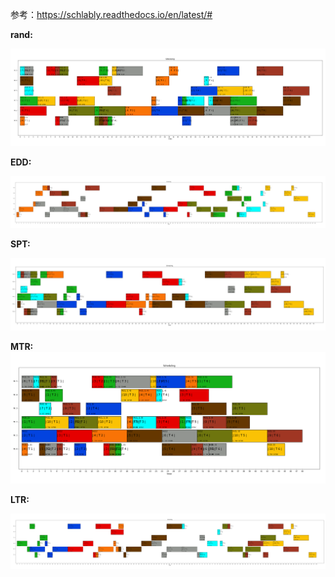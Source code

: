 参考：https://schlably.readthedocs.io/en/latest/#

**rand:**

![tmpb286p2jp](./README.assets/tmpb286p2jp.PNG)

**EDD:**

![EDD](./README.assets/EDD.PNG)

**SPT:**

![SPT](./README.assets/SPT.PNG)

**MTR:**![tmpxt93_kmr](./README.assets/tmpxt93_kmr.PNG)

**LTR:**

![LTR](./README.assets/LTR.PNG)